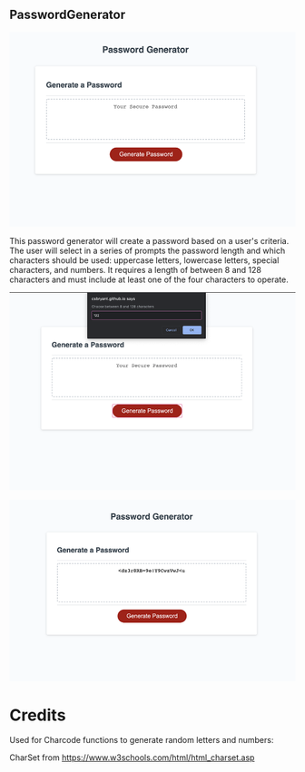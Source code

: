 ## PasswordGenerator
<img src= "https://raw.githubusercontent.com/csbryant/PasswordGenerator/master/Images/1.png">

This password generator will create a password based on a user's criteria. The user will select in a series of prompts the password length and which characters should be used: uppercase letters, lowercase letters, special characters, and numbers. It requires a length of between 8 and 128 characters and must include at least one of the four characters to operate. 

![](images/2.png)

![](images/3.png)

# Credits

Used for Charcode functions to generate random letters and numbers:

CharSet from https://www.w3schools.com/html/html_charset.asp

